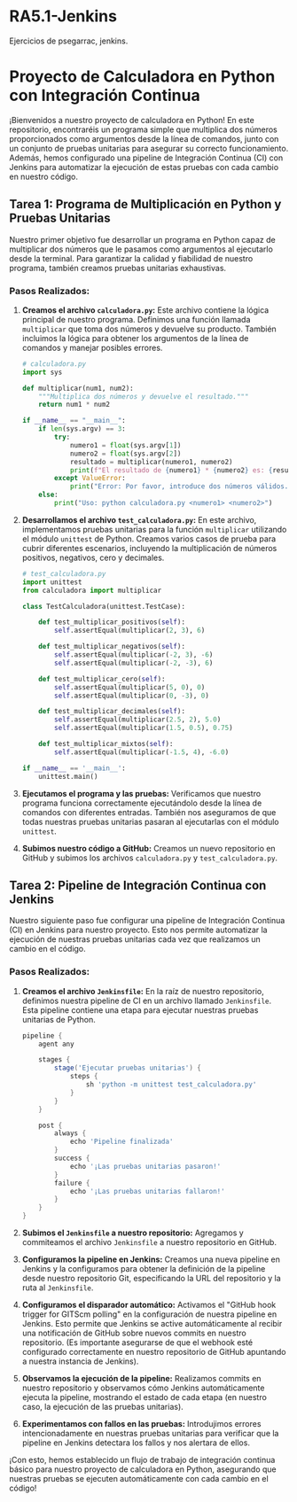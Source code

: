 # RA5.1-Jenkins
Ejercicios de psegarrac, jenkins.
# Proyecto de Calculadora en Python con Integración Continua

¡Bienvenidos a nuestro proyecto de calculadora en Python! En este repositorio, encontraréis un programa simple que multiplica dos números proporcionados como argumentos desde la línea de comandos, junto con un conjunto de pruebas unitarias para asegurar su correcto funcionamiento. Además, hemos configurado una pipeline de Integración Continua (CI) con Jenkins para automatizar la ejecución de estas pruebas con cada cambio en nuestro código.

## Tarea 1: Programa de Multiplicación en Python y Pruebas Unitarias

Nuestro primer objetivo fue desarrollar un programa en Python capaz de multiplicar dos números que le pasamos como argumentos al ejecutarlo desde la terminal. Para garantizar la calidad y fiabilidad de nuestro programa, también creamos pruebas unitarias exhaustivas.

### Pasos Realizados:

1.  **Creamos el archivo `calculadora.py`:** Este archivo contiene la lógica principal de nuestro programa. Definimos una función llamada `multiplicar` que toma dos números y devuelve su producto. También incluimos la lógica para obtener los argumentos de la línea de comandos y manejar posibles errores.

    ```python
    # calculadora.py
    import sys

    def multiplicar(num1, num2):
        """Multiplica dos números y devuelve el resultado."""
        return num1 * num2

    if __name__ == "__main__":
        if len(sys.argv) == 3:
            try:
                numero1 = float(sys.argv[1])
                numero2 = float(sys.argv[2])
                resultado = multiplicar(numero1, numero2)
                print(f"El resultado de {numero1} * {numero2} es: {resultado}")
            except ValueError:
                print("Error: Por favor, introduce dos números válidos.")
        else:
            print("Uso: python calculadora.py <numero1> <numero2>")
    ```

2.  **Desarrollamos el archivo `test_calculadora.py`:** En este archivo, implementamos pruebas unitarias para la función `multiplicar` utilizando el módulo `unittest` de Python. Creamos varios casos de prueba para cubrir diferentes escenarios, incluyendo la multiplicación de números positivos, negativos, cero y decimales.

    ```python
    # test_calculadora.py
    import unittest
    from calculadora import multiplicar

    class TestCalculadora(unittest.TestCase):

        def test_multiplicar_positivos(self):
            self.assertEqual(multiplicar(2, 3), 6)

        def test_multiplicar_negativos(self):
            self.assertEqual(multiplicar(-2, 3), -6)
            self.assertEqual(multiplicar(-2, -3), 6)

        def test_multiplicar_cero(self):
            self.assertEqual(multiplicar(5, 0), 0)
            self.assertEqual(multiplicar(0, -3), 0)

        def test_multiplicar_decimales(self):
            self.assertEqual(multiplicar(2.5, 2), 5.0)
            self.assertEqual(multiplicar(1.5, 0.5), 0.75)

        def test_multiplicar_mixtos(self):
            self.assertEqual(multiplicar(-1.5, 4), -6.0)

    if __name__ == '__main__':
        unittest.main()
    ```

3.  **Ejecutamos el programa y las pruebas:** Verificamos que nuestro programa funciona correctamente ejecutándolo desde la línea de comandos con diferentes entradas. También nos aseguramos de que todas nuestras pruebas unitarias pasaran al ejecutarlas con el módulo `unittest`.

4.  **Subimos nuestro código a GitHub:** Creamos un nuevo repositorio en GitHub y subimos los archivos `calculadora.py` y `test_calculadora.py`.

## Tarea 2: Pipeline de Integración Continua con Jenkins

Nuestro siguiente paso fue configurar una pipeline de Integración Continua (CI) en Jenkins para nuestro proyecto. Esto nos permite automatizar la ejecución de nuestras pruebas unitarias cada vez que realizamos un cambio en el código.

### Pasos Realizados:

1.  **Creamos el archivo `Jenkinsfile`:** En la raíz de nuestro repositorio, definimos nuestra pipeline de CI en un archivo llamado `Jenkinsfile`. Esta pipeline contiene una etapa para ejecutar nuestras pruebas unitarias de Python.

    ```groovy
    pipeline {
        agent any

        stages {
            stage('Ejecutar pruebas unitarias') {
                steps {
                    sh 'python -m unittest test_calculadora.py'
                }
            }
        }

        post {
            always {
                echo 'Pipeline finalizada'
            }
            success {
                echo '¡Las pruebas unitarias pasaron!'
            }
            failure {
                echo '¡Las pruebas unitarias fallaron!'
            }
        }
    }
    ```

2.  **Subimos el `Jenkinsfile` a nuestro repositorio:** Agregamos y commiteamos el archivo `Jenkinsfile` a nuestro repositorio en GitHub.

3.  **Configuramos la pipeline en Jenkins:** Creamos una nueva pipeline en Jenkins y la configuramos para obtener la definición de la pipeline desde nuestro repositorio Git, especificando la URL del repositorio y la ruta al `Jenkinsfile`.

4.  **Configuramos el disparador automático:** Activamos el "GitHub hook trigger for GITScm polling" en la configuración de nuestra pipeline en Jenkins. Esto permite que Jenkins se active automáticamente al recibir una notificación de GitHub sobre nuevos commits en nuestro repositorio. (Es importante asegurarse de que el webhook esté configurado correctamente en nuestro repositorio de GitHub apuntando a nuestra instancia de Jenkins).

5.  **Observamos la ejecución de la pipeline:** Realizamos commits en nuestro repositorio y observamos cómo Jenkins automáticamente ejecuta la pipeline, mostrando el estado de cada etapa (en nuestro caso, la ejecución de las pruebas unitarias).

6.  **Experimentamos con fallos en las pruebas:** Introdujimos errores intencionadamente en nuestras pruebas unitarias para verificar que la pipeline en Jenkins detectara los fallos y nos alertara de ellos.

¡Con esto, hemos establecido un flujo de trabajo de integración continua básico para nuestro proyecto de calculadora en Python, asegurando que nuestras pruebas se ejecuten automáticamente con cada cambio en el código!
